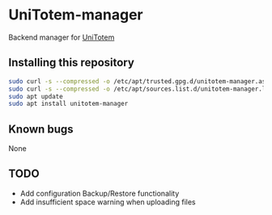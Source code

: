 # UniTotem-manager

Backend manager for [UniTotem](https://github.com/a13ssandr0/unitotem)

## Installing this repository
```sh
sudo curl -s --compressed -o /etc/apt/trusted.gpg.d/unitotem-manager.asc "https://a13ssandr0.github.io/unitotem-manager/KEY.gpg"
sudo curl -s --compressed -o /etc/apt/sources.list.d/unitotem-manager.list "https://a13ssandr0.github.io/unitotem-manager/unitotem-manager.list"
sudo apt update
sudo apt install unitotem-manager
```

## Known bugs
None

## TODO
- Add configuration Backup/Restore functionality
- Add insufficient space warning when uploading files

